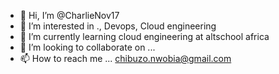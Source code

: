- 👋 Hi, I’m @CharlieNov17
- 👀 I’m interested in ., Devops, Cloud engineering
- 🌱 I’m currently learning cloud engineering at altschool africa
- 💞️ I’m looking to collaborate on ...
- 📫 How to reach me ... chibuzo.nwobia@gmail.com

<!---
CharlieNov17/CharlieNov17 is a ✨ special ✨ repository because its `README.md` (this file) appears on your GitHub profile.
You can click the Preview link to take a look at your changes.
--->
